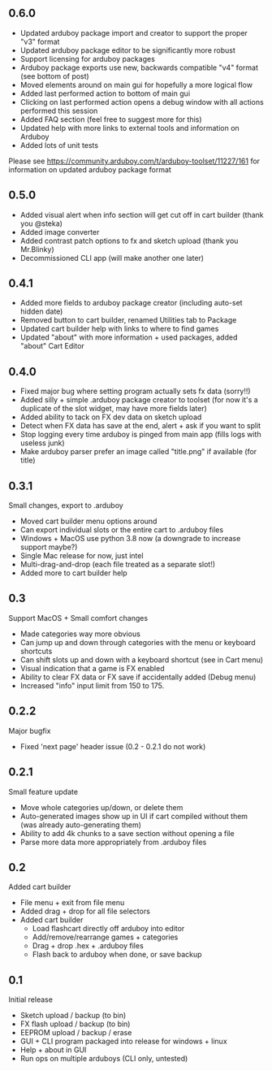 ## 0.6.0

* Updated arduboy package import and creator to support the proper "v3" format
* Updated arduboy package editor to be significantly more robust
* Support licensing for arduboy packages
* Arduboy package exports use new, backwards compatible "v4" format (see bottom of post)
* Moved elements around on main gui for hopefully a more logical flow
* Added last performed action to bottom of main gui
* Clicking on last performed action opens a debug window with all actions performed this session
* Added FAQ section (feel free to suggest more for this)
* Updated help with more links to external tools and information on Arduboy
* Added lots of unit tests

Please see https://community.arduboy.com/t/arduboy-toolset/11227/161 for information on updated arduboy package format


## 0.5.0

* Added visual alert when info section will get cut off in cart builder (thank you @steka)
* Added image converter
* Added contrast patch options to fx and sketch upload (thank you Mr.Blinky)
* Decommissioned CLI app (will make another one later)

## 0.4.1

* Added more fields to arduboy package creator (including auto-set hidden date)
* Removed button to cart builder, renamed Utilities tab to Package
* Updated cart builder help with links to where to find games
* Updated "about" with more information + used packages, added "about" Cart Editor

## 0.4.0

* Fixed major bug where setting program actually sets fx data (sorry!!)
* Added silly + simple .arduboy package creator to toolset (for now it's a duplicate of the slot widget, may have more fields later)
* Added ability to tack on FX dev data on sketch upload
* Detect when FX data has save at the end, alert + ask if you want to split
* Stop logging every time arduboy is pinged from main app (fills logs with useless junk)
* Make arduboy parser prefer an image called "title.png" if available (for title)

## 0.3.1

Small changes, export to .arduboy

* Moved cart builder menu options around
* Can export individual slots or the entire cart to .arduboy files
* Windows + MacOS use python 3.8 now (a downgrade to increase support maybe?)
* Single Mac release for now, just intel
* Multi-drag-and-drop (each file treated as a separate slot!)
* Added more to cart builder help

## 0.3

Support MacOS + Small comfort changes

* Made categories way more obvious
* Can jump up and down through categories with the menu or keyboard shortcuts
* Can shift slots up and down with a keyboard shortcut (see in Cart menu)
* Visual indication that a game is FX enabled
* Ability to clear FX data or FX save if accidentally added (Debug menu)
* Increased "info" input limit from 150 to 175.

## 0.2.2

Major bugfix

* Fixed 'next page' header issue (0.2 - 0.2.1 do not work)

## 0.2.1

Small feature update

* Move whole categories up/down, or delete them
* Auto-generated images show up in UI if cart compiled without them (was already auto-generating them)
* Ability to add 4k chunks to a save section without opening a file
* Parse more data more appropriately from .arduboy files

## 0.2

Added cart builder

* File menu + exit from file menu
* Added drag + drop for all file selectors
* Added cart builder
  * Load flashcart directly off arduboy into editor
  * Add/remove/rearrange games + categories
  * Drag + drop .hex + .arduboy files
  * Flash back to arduboy when done, or save backup

## 0.1

Initial release

* Sketch upload / backup (to bin)
* FX flash upload / backup (to bin)
* EEPROM upload / backup / erase
* GUI + CLI program packaged into release for windows + linux
* Help + about in GUI
* Run ops on multiple arduboys (CLI only, untested)
